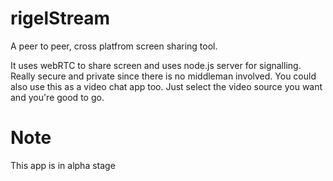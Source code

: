 # rigelStream
A peer to peer, cross platfrom screen sharing tool.

It uses webRTC to share screen and uses node.js server for signalling. Really secure and private since there is no middleman
involved. You could also use this as a video chat app too. Just select the video source you want and you're good to go. 

# Note
This app is in alpha stage

